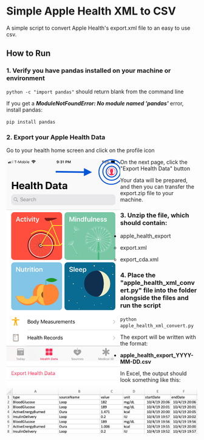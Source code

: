 # Simple Apple Health XML to CSV

A simple script to convert Apple Health's export.xml file to an easy to use csv.



## How to Run 

### 1. Verify you have pandas installed on your machine or environment

`python -c "import pandas"` should return blank from the command line

If you get a _**ModuleNotFoundError: No module named 'pandas'**_ error, install pandas:

`pip install pandas`



### 2. Export your Apple Health Data

   Go to your health home screen and click on the profile icon

<img style="float: left;" src="img/health_home.jpg" width=300>

On the next page, click the "Export Health Data" button

<img style="float: left;" src="img/export_data_button.jpg" width = 300 >

Your data will be prepared, and then you can transfer the export.zip file to your machine.



### 3. Unzip the file, which should contain:

   * apple_health_export
     * export.xml
     
     * export_cda.xml
     
       

### 4. Place the "apple_health_xml_convert.py" file into the folder alongside the files and run the script

`python apple_health_xml_convert.py`



The export will be written with the format:

* **apple_health_export_YYYY-MM-DD.csv**

  

In Excel, the output should look something like this:

<img style="float: left;" src="img/example_output.jpg">
